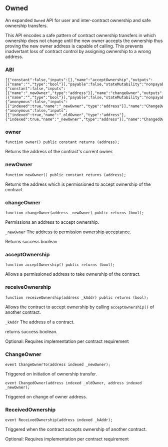 ## Owned

An expanded `Owned` API for user and inter-contract ownership and safe ownership transfers.

This API encodes a safe pattern of contract ownership transfers in which ownership does not change until the new owner accepts the ownership thus proving the new owner address is capable of calling. This prevents inadvertant loss of contract control by assigning ownership to a wrong address.

### ABI
```
[{"constant":false,"inputs":[],"name":"acceptOwnership","outputs":[{"name":"","type":"bool"}],"payable":false,"stateMutability":"nonpayable","type":"function"},{"constant":false,"inputs":[{"name":"_newOwner","type":"address"}],"name":"changeOwner","outputs":[{"name":"","type":"bool"}],"payable":false,"stateMutability":"nonpayable","type":"function"},{"anonymous":false,"inputs":[{"indexed":true,"name":"_newOwner","type":"address"}],"name":"ChangeOwnerTo","type":"event"},{"anonymous":false,"inputs":[{"indexed":true,"name":"_oldOwner","type":"address"},{"indexed":true,"name":"_newOwner","type":"address"}],"name":"ChangedOwner","type":"event"}]
```

### owner
```
function owner() public constant returns (address);
```
Returns the address of the contract's current owner.

### newOwner
```
function newOwner() public constant returns (address);
```
Returns the address which is permissioned to accept ownership of the contract

### changeOwner
```
function changeOwner(address _newOwner) public returns (bool);
```
Permissions an address to accept ownership.

`_newOwner` The address to permission ownership acceptance.

Returns success boolean

### acceptOwnership
```
function acceptOwnership() public returns (bool);
```
Allows a permissioned address to take ownership of the contract.

### receiveOwnership
```
function receiveOwnership(address _kAddr) public returns (bool);
```
Allows the contract to accept ownership by calling `acceptOwnership()` of another contract.

`_kAddr` The address of a contract.

returns success boolean.

Optional: Requires implementation per contract requirement

### ChangeOwner
```
event ChangeOwnerTo(address indexed _newOwner);
```
Triggered on initiation of ownership transfer.

```
event ChangedOwner(address indexed _oldOwner, address indexed _newOwner);
```
Triggered on change of owner address.

### ReceivedOwnership
```
event ReceivedOwnership(address indexed _kAddr);
```
Triggered when the contract accepts ownership of another contract.

Optional: Requires implementation per contract requirement